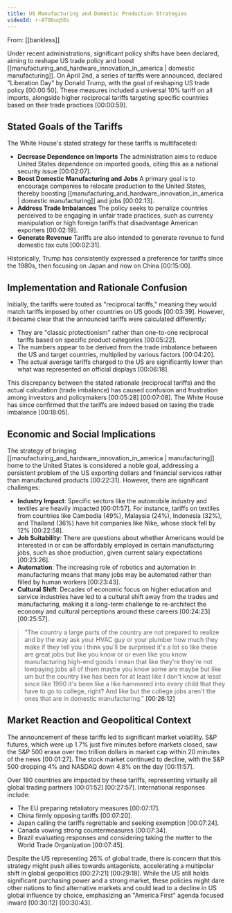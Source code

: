 ```yaml
---
title: US Manufacturing and Domestic Production Strategies
videoId: r-ATO6uqSEs
---
```


From: [[bankless]] <br/> 

Under recent administrations, significant policy shifts have been declared, aiming to reshape US trade policy and boost [[manufacturing_and_hardware_innovation_in_america | domestic manufacturing]]. On April 2nd, a series of tariffs were announced, declared "Liberation Day" by Donald Trump, with the goal of reshaping US trade policy <a class="yt-timestamp" data-t="00:00:50">[00:00:50]</a>. These measures included a universal 10% tariff on all imports, alongside higher reciprocal tariffs targeting specific countries based on their trade practices <a class="yt-timestamp" data-t="00:00:59">[00:00:59]</a>.

## Stated Goals of the Tariffs

The White House's stated strategy for these tariffs is multifaceted:
*   **Decrease Dependence on Imports** The administration aims to reduce United States dependence on imported goods, citing this as a national security issue <a class="yt-timestamp" data-t="00:02:07">[00:02:07]</a>.
*   **Boost Domestic Manufacturing and Jobs** A primary goal is to encourage companies to relocate production to the United States, thereby boosting [[manufacturing_and_hardware_innovation_in_america | domestic manufacturing]] and jobs <a class="yt-timestamp" data-t="00:02:13">[00:02:13]</a>.
*   **Address Trade Imbalances** The policy seeks to penalize countries perceived to be engaging in unfair trade practices, such as currency manipulation or high foreign tariffs that disadvantage American exporters <a class="yt-timestamp" data-t="00:02:19">[00:02:19]</a>.
*   **Generate Revenue** Tariffs are also intended to generate revenue to fund domestic tax cuts <a class="yt-timestamp" data-t="00:02:31">[00:02:31]</a>.

Historically, Trump has consistently expressed a preference for tariffs since the 1980s, then focusing on Japan and now on China <a class="yt-timestamp" data-t="00:15:00">[00:15:00]</a>.

## Implementation and Rationale Confusion

Initially, the tariffs were touted as "reciprocal tariffs," meaning they would match tariffs imposed by other countries on US goods <a class="yt-timestamp" data-t="00:03:39">[00:03:39]</a>. However, it became clear that the announced tariffs were calculated differently:
*   They are "classic protectionism" rather than one-to-one reciprocal tariffs based on specific product categories <a class="yt-timestamp" data-t="00:05:22">[00:05:22]</a>.
*   The numbers appear to be derived from the trade imbalance between the US and target countries, multiplied by various factors <a class="yt-timestamp" data-t="00:04:20">[00:04:20]</a>.
*   The actual average tariffs charged to the US are significantly lower than what was represented on official displays <a class="yt-timestamp" data-t="00:06:18">[00:06:18]</a>.

This discrepancy between the stated rationale (reciprocal tariffs) and the actual calculation (trade imbalance) has caused confusion and frustration among investors and policymakers <a class="yt-timestamp" data-t="00:05:28">[00:05:28]</a> <a class="yt-timestamp" data-t="00:07:08">[00:07:08]</a>. The White House has since confirmed that the tariffs are indeed based on taxing the trade imbalance <a class="yt-timestamp" data-t="00:18:05">[00:18:05]</a>.

## Economic and Social Implications

The strategy of bringing [[manufacturing_and_hardware_innovation_in_america | manufacturing]] home to the United States is considered a noble goal, addressing a persistent problem of the US exporting dollars and financial services rather than manufactured products <a class="yt-timestamp" data-t="00:22:31">[00:22:31]</a>. However, there are significant challenges:

*   **Industry Impact**: Specific sectors like the automobile industry and textiles are heavily impacted <a class="yt-timestamp" data-t="00:01:57">[00:01:57]</a>. For instance, tariffs on textiles from countries like Cambodia (49%), Malaysia (24%), Indonesia (32%), and Thailand (36%) have hit companies like Nike, whose stock fell by 12% <a class="yt-timestamp" data-t="00:22:58">[00:22:58]</a>.
*   **Job Suitability**: There are questions about whether Americans would be interested in or can be affordably employed in certain manufacturing jobs, such as shoe production, given current salary expectations <a class="yt-timestamp" data-t="00:23:26">[00:23:26]</a>.
*   **Automation**: The increasing role of robotics and automation in manufacturing means that many jobs may be automated rather than filled by human workers <a class="yt-timestamp" data-t="00:23:43">[00:23:43]</a>.
*   **Cultural Shift**: Decades of economic focus on higher education and service industries have led to a cultural shift away from the trades and manufacturing, making it a long-term challenge to re-architect the economy and cultural perceptions around these careers <a class="yt-timestamp" data-t="00:24:23">[00:24:23]</a> <a class="yt-timestamp" data-t="00:25:57">[00:25:57]</a>.

> "The country a large parts of the country are not prepared to realize and by the way ask your HVAC guy or your plumber how much they make if they tell you I think you'll be surprised it's a lot so like these are great jobs but like you know or or even like you know manufacturing high-end goods I mean that like they're they're not lowpaying jobs all of them maybe you know some are maybe but like um but the country like has been for at least like I don't know at least since like 1990 it's been like a like hammered into every child that they have to go to college, right? And like but the college jobs aren't the ones that are in domestic manufacturing." <a class="yt-timestamp" data-t="00:26:12">[00:26:12]</a>

## Market Reaction and Geopolitical Context

The announcement of these tariffs led to significant market volatility. S&P futures, which were up 1.7% just five minutes before markets closed, saw the S&P 500 erase over two trillion dollars in market cap within 20 minutes of the news <a class="yt-timestamp" data-t="00:01:27">[00:01:27]</a>. The stock market continued to decline, with the S&P 500 dropping 4% and NASDAQ down 4.8% on the day <a class="yt-timestamp" data-t="00:11:57">[00:11:57]</a>.

Over 180 countries are impacted by these tariffs, representing virtually all global trading partners <a class="yt-timestamp" data-t="00:01:52">[00:01:52]</a> <a class="yt-timestamp" data-t="00:27:57">[00:27:57]</a>. International responses include:
*   The EU preparing retaliatory measures <a class="yt-timestamp" data-t="00:07:17">[00:07:17]</a>.
*   China firmly opposing tariffs <a class="yt-timestamp" data-t="00:07:20">[00:07:20]</a>.
*   Japan calling the tariffs regrettable and seeking exemption <a class="yt-timestamp" data-t="00:07:24">[00:07:24]</a>.
*   Canada vowing strong countermeasures <a class="yt-timestamp" data-t="00:07:34">[00:07:34]</a>.
*   Brazil evaluating responses and considering taking the matter to the World Trade Organization <a class="yt-timestamp" data-t="00:07:45">[00:07:45]</a>.

Despite the US representing 26% of global trade, there is concern that this strategy might push allies towards antagonists, accelerating a multipolar shift in global geopolitics <a class="yt-timestamp" data-t="00:27:21">[00:27:21]</a> <a class="yt-timestamp" data-t="00:29:18">[00:29:18]</a>. While the US still holds significant purchasing power and a strong market, these policies might dare other nations to find alternative markets and could lead to a decline in US global influence by choice, emphasizing an "America First" agenda focused inward <a class="yt-timestamp" data-t="00:30:12">[00:30:12]</a> <a class="yt-timestamp" data-t="00:30:43">[00:30:43]</a>.